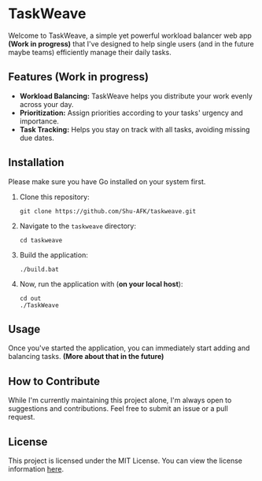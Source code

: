 # TaskWeave

Welcome to TaskWeave, a simple yet powerful workload balancer web app **(Work in progress)** that I've designed to help single users
(and in the future maybe teams) efficiently manage their daily tasks.

## Features **(Work in progress)**

* **Workload Balancing:** TaskWeave helps you distribute your work evenly across your day.
* **Prioritization:** Assign priorities according to your tasks' urgency and importance.
* **Task Tracking:** Helps you stay on track with all tasks, avoiding missing due dates.

## Installation

Please make sure you have Go installed on your system first.

1. Clone this repository:
   ```
   git clone https://github.com/Shu-AFK/taskweave.git
   ```
2. Navigate to the `taskweave` directory:
   ```
   cd taskweave
   ```

3. Build the application:
   ``` 
   ./build.bat
   ```

4. Now, run the application with (**on your local host**):
   ```
   cd out
   ./TaskWeave
   ```

## Usage

Once you've started the application, you can immediately start adding and balancing tasks.
**(More about that in the future)**

## How to Contribute

While I'm currently maintaining this project alone, I'm always open to suggestions and contributions. Feel free to submit an 
issue or a pull request.


## License

This project is licensed under the MIT License. You can view the license information [here](LICENSE).